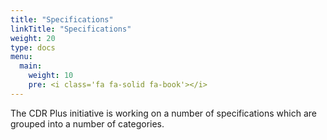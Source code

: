 ```yaml
---
title: "Specifications"
linkTitle: "Specifications"
weight: 20
type: docs
menu:
  main:
    weight: 10
    pre: <i class='fa fa-solid fa-book'></i>
---
```


The CDR Plus initiative is working on a number of specifications which are grouped into a number of categories.
